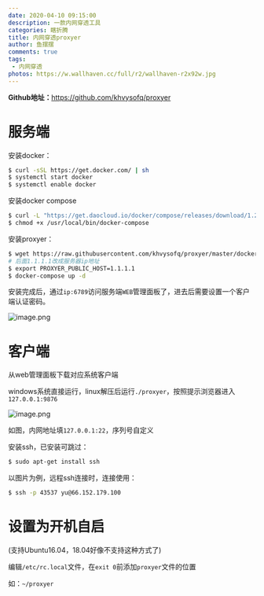 ```yaml
---
date: 2020-04-10 09:15:00
description: 一款内网穿透工具
categories: 瞎折腾
title: 内网穿透proxyer
author: 鱼摆摆
comments: true
tags: 
 - 内网穿透
photos: https://w.wallhaven.cc/full/r2/wallhaven-r2x92w.jpg
---
```


**Github地址：**<https://github.com/khvysofq/proxyer> 

# 服务端

安装docker：

```bash
$ curl -sSL https://get.docker.com/ | sh
$ systemctl start docker
$ systemctl enable docker
```

安装docker compose

```bash
$ curl -L "https://get.daocloud.io/docker/compose/releases/download/1.24.1/docker-compose-$(uname -s)-$(uname -m)" -o /usr/local/bin/docker-compose
$ chmod +x /usr/local/bin/docker-compose
```

安装proxyer：

```bash
$ wget https://raw.githubusercontent.com/khvysofq/proxyer/master/docker-compose.yml
# 后面1.1.1.1改成服务器ip地址
$ export PROXYER_PUBLIC_HOST=1.1.1.1
$ docker-compose up -d
```

安装完成后，通过`ip:6789`访问服务端`WEB`管理面板了，进去后需要设置一个客户端认证密码。 

![image.png](https://i.loli.net/2020/04/10/nlDFJKdtZx9aOQi.png)

# 客户端

从web管理面板下载对应系统客户端

windows系统直接运行，linux解压后运行`./proxyer`，按照提示浏览器进入`127.0.0.1:9876`

![image.png](https://i.loli.net/2020/04/10/g8iJZVDtvX6beqE.png)

如图，内网地址填`127.0.0.1:22`，序列号自定义

安装ssh，已安装可跳过：

```bash
$ sudo apt-get install ssh
```

以图片为例，远程ssh连接时，连接使用：

```bash
$ ssh -p 43537 yu@66.152.179.100
```

# 设置为开机自启

(支持Ubuntu16.04，18.04好像不支持这种方式了)

编辑`/etc/rc.local`文件，在`exit 0`前添加`proxyer`文件的位置

如：`~/proxyer`





